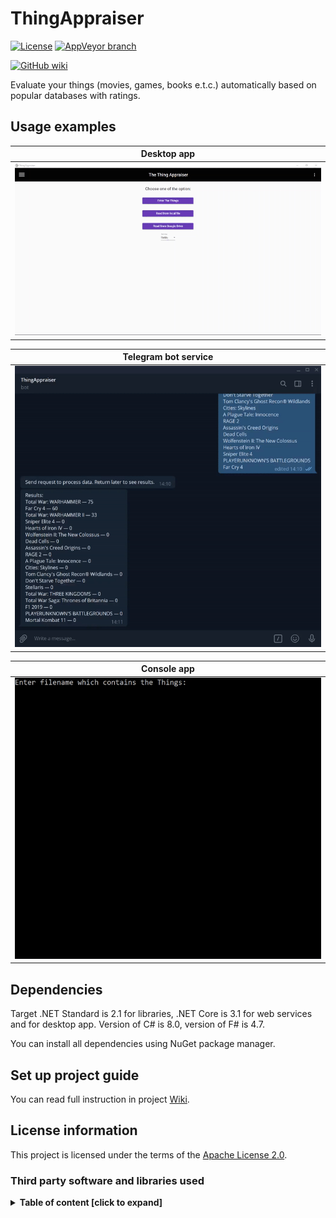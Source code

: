 # ThingAppraiser

[![License](https://img.shields.io/hexpm/l/plug.svg)](https://github.com/Vasar007/ThingAppraiser/blob/master/LICENSE)
[![AppVeyor branch](https://img.shields.io/appveyor/ci/Vasar007/ThingAppraiser/master.svg)](https://ci.appveyor.com/project/Vasar007/thingappraiser)

[![GitHub wiki](https://img.shields.io/badge/Docs-GitHub%20wiki-brightgreen)](https://github.com/Vasar007/ThingAppraiser/wiki)

Evaluate your things (movies, games, books e.t.c.) automatically based on popular databases with ratings.

## Usage examples

| Desktop app                                                                                      |
|--------------------------------------------------------------------------------------------------|
| ![Example of usage desktop app](Media/desktop_example.gif "Usage desktop app")                   |

| Telegram bot service                                                                             |
|--------------------------------------------------------------------------------------------------|
| ![Example of usage telegram bot service](Media/telegram_example.gif "Usage telegram bot service")|

| Console app                                                                                      |
|--------------------------------------------------------------------------------------------------|
| ![Example of usage console app](Media/console_example.gif "Usage console app")                   |

## Dependencies

Target .NET Standard is 2.1 for libraries, .NET Core is 3.1 for web services and for desktop app. Version of C# is 8.0, version of F# is 4.7.

You can install all dependencies using NuGet package manager.

## Set up project guide

You can read full instruction in project [Wiki](https://github.com/Vasar007/ThingAppraiser/wiki/Set-up-project).

## License information

This project is licensed under the terms of the [Apache License 2.0](LICENSE).

### Third party software and libraries used

<details>
<summary><strong>Table of content [click to expand]</strong></summary>
<p>

#### [Newtonsoft.Json](https://github.com/JamesNK/Newtonsoft.Json)

Copyright © 2007 James Newton-King

License: [MIT](https://github.com/JamesNK/Newtonsoft.Json/blob/master/LICENSE.md)

#### [Acolyte.NET](https://github.com/Vasar007/Acolyte.NET)

Copyright © 2020 Vasily Vasilyev (vasar007@yandex.ru)

License: [Apache License 2.0](https://github.com/Vasar007/Acolyte.NET/blob/master/LICENSE)

#### [NLog](https://github.com/NLog/NLog)

Copyright © 2004-2020 Jaroslaw Kowalski (jaak@jkowalski.net), Kim Christensen, Julian Verdurmen

License: [BSD 3-Clause](https://github.com/NLog/NLog/blob/dev/LICENSE.txt)

#### [Telegram.Bot](https://github.com/TelegramBots/Telegram.Bot)

Copyright © 2016 Robin Müller

License: [MIT](https://github.com/TelegramBots/Telegram.Bot/blob/master/LICENSE)

#### [TMDbLib](https://github.com/LordMike/TMDbLib)

Copyright © 2016 Michael Bisbjerg

License: [MIT](https://github.com/LordMike/TMDbLib/blob/master/LICENSE.txt)

#### [OmdbApiNet](https://github.com/torben-w/OMDb-API.NET)

Copyright © 2018-2019 Torben Wagner

License: [MIT](https://github.com/torben-w/OMDb-API.NET/blob/master/LICENSE)

#### [SteamWebApiLib](https://github.com/Vasar007/SteamWebApiLib)

Copyright © 2019 Vasily Vasilyev (vasar007@yandex.ru)

License: [Apache 2.0](https://github.com/Vasar007/SteamWebApiLib/blob/master/LICENSE)

</p>
</details>
